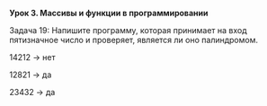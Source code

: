 **Урок 3. Массивы и функции в программировании**

Задача 19: Напишите программу, которая принимает на вход пятизначное число и проверяет, является ли оно палиндромом.

14212 -> нет

12821 -> да

23432 -> да
